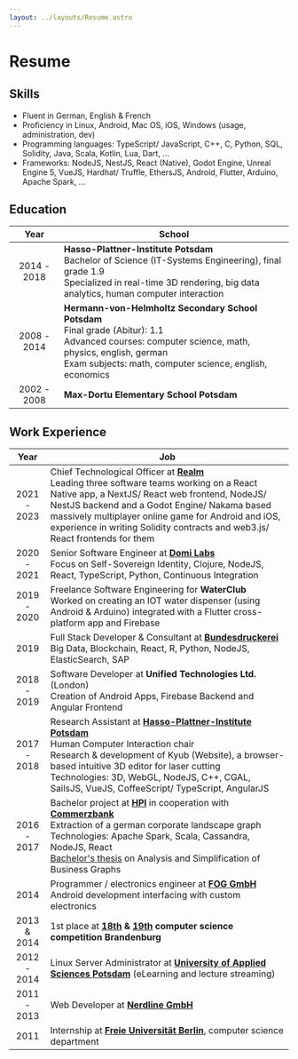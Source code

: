 ```yaml
---
layout: ../layouts/Resume.astro
---
```


# Resume

## Skills
* Fluent in German, English & French
* Proficiency in Linux, Android, Mac OS, iOS, Windows (usage, administration, dev)
* Programming languages: TypeScript/ JavaScript, C++, C, Python, SQL, Solidity, Java, Scala, Kotlin, Lua, Dart, ...
* Frameworks: NodeJS, NestJS, React (Native), Godot Engine, Unreal Engine 5, VueJS, Hardhat/ Truffle, EthersJS, Android, Flutter, Arduino, Apache Spark, ...

## Education

| Year | School |
|:----:|--------|
| 2014 - 2018 | **Hasso-Plattner-Institute Potsdam**<br>Bachelor of Science (IT-Systems Engineering), final grade 1.9<br>Specialized in real-time 3D rendering, big data analytics, human computer interaction |
| 2008 - 2014 | **Hermann-von-Helmholtz Secondary School Potsdam**<br>Final grade (Abitur): 1.1<br>Advanced courses: computer science, math, physics, english, german<br>Exam subjects: math, computer science, english, economics |
| 2002 - 2008 | **Max-Dortu Elementary School Potsdam** |

## Work Experience

| Year | Job |
|:----:|-----|
| 2021 - 2023 | Chief Technological Officer at [**Realm**](https://realm.art)<br>Leading three software teams working on a React Native app, a NextJS/ React web frontend, NodeJS/ NestJS backend and a Godot Engine/ Nakama based massively multiplayer online game for Android and iOS, experience in writing Solidity contracts and web3.js/ React frontends for them |
| 2020 - 2021 | Senior Software Engineer at [**Domi Labs**](https://domilabs.io/)<br>Focus on Self-Sovereign Identity, Clojure, NodeJS, React, TypeScript, Python, Continuous Integration |
| 2019 - 2020 | Freelance Software Engineering for **WaterClub**<br>Worked on creating an IOT water dispenser (using Android & Arduino) integrated with a Flutter cross-platform app and Firebase |
| 2019 | Full Stack Developer & Consultant at [**Bundesdruckerei**](https://www.bundesdruckerei.de/en)<br>Big Data, Blockchain, React, R, Python, NodeJS, ElasticSearch, SAP |
| 2018 - 2019 | Software Developer at **Unified Technologies Ltd.** (London)<br>Creation of Android Apps, Firebase Backend and Angular Frontend |
| 2017 - 2018 | Research Assistant at [**Hasso-Plattner-Institute Potsdam**](https://hpi.de/en/index.html)<br>Human Computer Interaction chair<br>Research & development of Kyub (Website), a browser-based intuitive 3D editor for laser cutting<br>Technologies: 3D, WebGL, NodeJS, C++, CGAL, SailsJS, VueJS, CoffeeScript/ TypeScript, AngularJS |
| 2016 - 2017 | Bachelor project at [**HPI**](https://hpi.de/en/index.html) in cooperation with [**Commerzbank**](https://www.commerzbank.de/)<br>Extraction of a german corporate landscape graph<br>Technologies: Apache Spark, Scala, Cassandra, NodeJS, React<br>[Bachelor's thesis](https://github.com/lemilonkh/bachelorsthesis/raw/master/ba-milan-gruner.pdf) on Analysis and Simplification of Business Graphs
| 2014 | Programmer / electronics engineer at [**FOG GmbH**](https://fog-gmbh.com/)<br>Android development interfacing with custom electronics |
| 2013 & 2014 | 1st place at **[18th](http://ddi.cs.uni-potsdam.de/HyFISCH/Veranstaltungen/InfoWettbewerb/2013/Schlussbericht2013.html) & [19th](http://ddi.cs.uni-potsdam.de/HyFISCH/Veranstaltungen/InfoWettbewerb/2014/) computer science competition Brandenburg** |
| 2012 - 2014 | Linux Server Administrator at [**University of Applied Sciences Potsdam**](https://www.fh-potsdam.de/en) (eLearning and lecture streaming) |
| 2011 - 2013 | Web Developer at [**Nerdline GmbH**](https://www.nerdline.de/) |
| 2011 | Internship at [**Freie Universität Berlin**](https://www.fu-berlin.de/en/index.html), computer science department |
